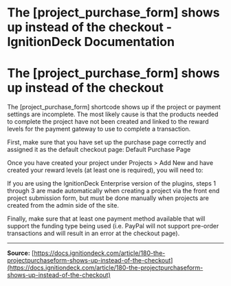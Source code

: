 # The [project_purchase_form] shows up instead of the checkout - IgnitionDeck Documentation

# The [project_purchase_form] shows up instead of the checkout

[](javascript:window.print())
The [project_purchase_form] shortcode shows up if the project or payment settings are incomplete. The most likely cause is that the products needed to complete the project have not been created and linked to the reward levels for the payment gateway to use to complete a transaction.

First, make sure that you have set up the purchase page correctly and assigned it as the default checkout page: Default Purchase Page

Once you have created your project under Projects > Add New and have created your reward levels (at least one is required), you will need to:

If you are using the IgnitionDeck Enterprise version of the plugins, steps 1 through 3 are made automatically when creating a project via the front end project submission form, but must be done manually when projects are created from the admin side of the site.

Finally, make sure that at least one payment method available that will support the funding type being used (i.e. PayPal will not support pre-order transactions and will result in an error at the checkout page).



---
**Source:** [https://docs.ignitiondeck.com/article/180-the-projectpurchaseform-shows-up-instead-of-the-checkout](https://docs.ignitiondeck.com/article/180-the-projectpurchaseform-shows-up-instead-of-the-checkout)
